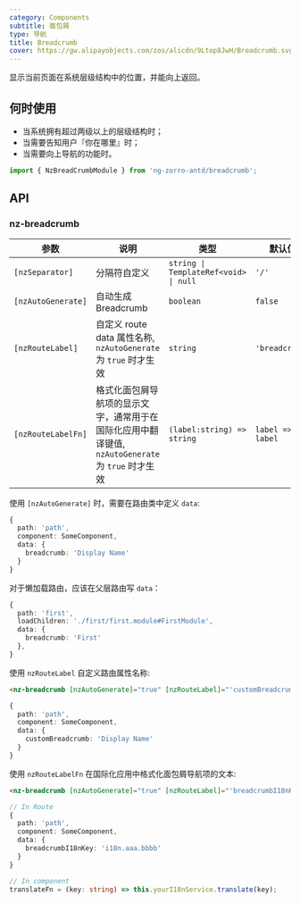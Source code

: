 ```yaml
---
category: Components
subtitle: 面包屑
type: 导航
title: Breadcrumb
cover: https://gw.alipayobjects.com/zos/alicdn/9Ltop8JwH/Breadcrumb.svg
---
```


显示当前页面在系统层级结构中的位置，并能向上返回。

## 何时使用

- 当系统拥有超过两级以上的层级结构时；
- 当需要告知用户『你在哪里』时；
- 当需要向上导航的功能时。

```ts
import { NzBreadCrumbModule } from 'ng-zorro-antd/breadcrumb';
```

## API

### nz-breadcrumb

| 参数 | 说明 | 类型 | 默认值 |
| --- | --- | --- | --- |
| `[nzSeparator]` | 分隔符自定义 | `string \| TemplateRef<void> \| null` | `'/'` |
| `[nzAutoGenerate]` | 自动生成 Breadcrumb | `boolean` | `false` |
| `[nzRouteLabel]` | 自定义 route data 属性名称, `nzAutoGenerate` 为 `true` 时才生效 | `string` | `'breadcrumb'` |
| `[nzRouteLabelFn]` | 格式化面包屑导航项的显示文字，通常用于在国际化应用中翻译键值, `nzAutoGenerate` 为 `true` 时才生效 | `(label:string) => string` | `label => label` |

使用 `[nzAutoGenerate]` 时，需要在路由类中定义 `data`:

```ts
{
  path: 'path',
  component: SomeComponent,
  data: {
    breadcrumb: 'Display Name'
  }
}
```

对于懒加载路由，应该在父层路由写 `data`：

```ts
{
  path: 'first',
  loadChildren: './first/first.module#FirstModule',
  data: {
    breadcrumb: 'First'
  },
}
```

使用 `nzRouteLabel` 自定义路由属性名称:

```html
<nz-breadcrumb [nzAutoGenerate]="true" [nzRouteLabel]="'customBreadcrumb'"></nz-breadcrumb>
```

```ts
{
  path: 'path',
  component: SomeComponent,
  data: {
    customBreadcrumb: 'Display Name'
  }
}
```

使用 `nzRouteLabelFn` 在国际化应用中格式化面包屑导航项的文本:

```html
<nz-breadcrumb [nzAutoGenerate]="true" [nzRouteLabel]="'breadcrumbI18nKey'" [nzRouteLabelFn]="translateFn"></nz-breadcrumb>
```

```ts
// In Route
{
  path: 'path',
  component: SomeComponent,
  data: {
    breadcrumbI18nKey: 'i18n.aaa.bbbb'
  }
}

// In component
translateFn = (key: string) => this.yourI18nService.translate(key);
```
